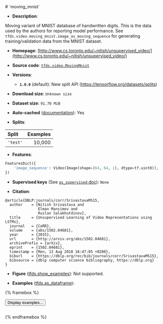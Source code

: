 <div itemscope itemtype="http://schema.org/Dataset">
  <div itemscope itemprop="includedInDataCatalog" itemtype="http://schema.org/DataCatalog">
    <meta itemprop="name" content="TensorFlow Datasets" />
  </div>
  <meta itemprop="name" content="moving_mnist" />
  <meta itemprop="description" content="Moving variant of MNIST database of handwritten digits. This is the&#10;data used by the authors for reporting model performance. See&#10;`tfds.video.moving_mnist.image_as_moving_sequence`&#10;for generating training/validation data from the MNIST dataset.&#10;&#10;To use this dataset:&#10;&#10;```python&#10;import tensorflow_datasets as tfds&#10;&#10;ds = tfds.load(&#x27;moving_mnist&#x27;, split=&#x27;train&#x27;)&#10;for ex in ds.take(4):&#10;  print(ex)&#10;```&#10;&#10;See [the guide](https://www.tensorflow.org/datasets/overview) for more&#10;informations on [tensorflow_datasets](https://www.tensorflow.org/datasets).&#10;&#10;" />
  <meta itemprop="url" content="https://www.tensorflow.org/datasets/catalog/moving_mnist" />
  <meta itemprop="sameAs" content="http://www.cs.toronto.edu/~nitish/unsupervised_video/" />
  <meta itemprop="citation" content="@article{DBLP:journals/corr/SrivastavaMS15,&#10;  author    = {Nitish Srivastava and&#10;               Elman Mansimov and&#10;               Ruslan Salakhutdinov},&#10;  title     = {Unsupervised Learning of Video Representations using LSTMs},&#10;  journal   = {CoRR},&#10;  volume    = {abs/1502.04681},&#10;  year      = {2015},&#10;  url       = {http://arxiv.org/abs/1502.04681},&#10;  archivePrefix = {arXiv},&#10;  eprint    = {1502.04681},&#10;  timestamp = {Mon, 13 Aug 2018 16:47:05 +0200},&#10;  biburl    = {https://dblp.org/rec/bib/journals/corr/SrivastavaMS15},&#10;  bibsource = {dblp computer science bibliography, https://dblp.org}&#10;}" />
</div>
# `moving_mnist`

*   **Description**:

Moving variant of MNIST database of handwritten digits. This is the
data used by the authors for reporting model performance. See
`tfds.video.moving_mnist.image_as_moving_sequence`
for generating training/validation data from the MNIST dataset.

*   **Homepage**: [http://www.cs.toronto.edu/~nitish/unsupervised_video/](http://www.cs.toronto.edu/~nitish/unsupervised_video/)

*   **Source code**: [`tfds.video.MovingMnist`](https://github.com/tensorflow/datasets/tree/master/tensorflow_datasets/video/moving_mnist.py)

*   **Versions**:

    * **`1.0.0`** (default): New split API (https://tensorflow.org/datasets/splits)

*   **Download size**: `Unknown size`

*   **Dataset size**: `91.70 MiB`

*   **Auto-cached** ([documentation](https://www.tensorflow.org/datasets/performances#auto-caching)): Yes

*   **Splits**:

Split  | Examples
:----- | -------:
`'test'` | 10,000

*   **Features**:

```python
FeaturesDict({
    'image_sequence': Video(Image(shape=(64, 64, 1), dtype=tf.uint8)),
})
```

*   **Supervised keys** (See [`as_supervised` doc](https://www.tensorflow.org/datasets/api_docs/python/tfds/load#args)): `None`

*   **Citation**:

```
@article{DBLP:journals/corr/SrivastavaMS15,
  author    = {Nitish Srivastava and
               Elman Mansimov and
               Ruslan Salakhutdinov},
  title     = {Unsupervised Learning of Video Representations using LSTMs},
  journal   = {CoRR},
  volume    = {abs/1502.04681},
  year      = {2015},
  url       = {http://arxiv.org/abs/1502.04681},
  archivePrefix = {arXiv},
  eprint    = {1502.04681},
  timestamp = {Mon, 13 Aug 2018 16:47:05 +0200},
  biburl    = {https://dblp.org/rec/bib/journals/corr/SrivastavaMS15},
  bibsource = {dblp computer science bibliography, https://dblp.org}
}
```

*   **Figure** ([tfds.show_examples](https://www.tensorflow.org/datasets/api_docs/python/tfds/visualization/show_examples)): Not supported.

*   **Examples** ([tfds.as_dataframe](https://www.tensorflow.org/datasets/api_docs/python/tfds/as_dataframe)):

<!-- mdformat off(HTML should not be auto-formatted) -->

{% framebox %}

<button id="displaydataframe">Display examples...</button>
<div id="dataframecontent" style="overflow-x:scroll"></div>

<script src="https://www.gstatic.com/external_hosted/jquery2.min.js"></script>

<script>
var url = "https://storage.googleapis.com/tfds-data/visualization/dataframe/moving_mnist-1.0.0.html";
$(document).ready(() => {
  $("#displaydataframe").click((event) => {
    // Disable the button after clicking (dataframe loaded only once).
    $("#displaydataframe").prop("disabled", true);

    // Pre-fetch and display the content
    $.get(url, (data) => {
      $("#dataframecontent").html(data);
    }).fail(() => {
      $("#dataframecontent").html(
        'Error loading examples. If the error persist, please open '
        + 'a new issue.'
      );
    });
  });
});
</script>

{% endframebox %}

<!-- mdformat on -->
